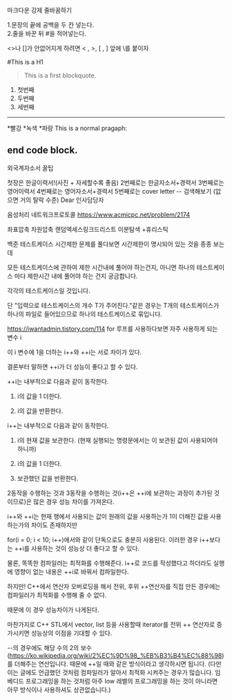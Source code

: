마크다운 강제 줄바꿈하기  

1.문장의 끝에 공백을 두 칸 넣는다.  
2.줄을 바꾼 뒤 #을 적어넣는다.  


\<\>나 \[\]가 안없어지게 하려면 < , >, [ , ] 앞에 \를 붙이자

#This is a H1

>This is a first blockquote.

1. 첫번째
2. 두번째
3. 세번째

----------------

*빨강
*녹색
*파랑
This is a normal pragaph:

end code block.
-----------------







외국계자소서 꿀팁 

첫장은 한글이력서!(사진 + 자세할수록 좋음) 
2번째로는 한글자소서+경력서 
3번째로는 영어이력서 
4번째로는 영어자소서+경력서 
5번째로는 cover letter -- 검색해보기 (없으면 거의 탈락 수준) Dear 인사담당자  









음성처리 네트워크프로토콜
https://www.acmicpc.net/problem/2174

좌표압축 차원압축 랜덤엑세스링크드리스트
이분탐색 +휴리스틱


백준 테스트케이스 시간제한
문제를 풀다보면 시간제한이 명시되어 있는 것을 종종 보는데

모든 테스트케이스에 관하여 제한 시간내에 풀어야 하는건지, 
아니면 하나의 테스트케이스 마다 제한시간 내에 풀어야 하는 건지 궁금합니다.


각각의 테스트케이스일 것입니다.

단 "입력으로 테스트케이스의 개수 T가 주어진다."같은 경우는 T개의 테스트케이스가 하나의 파일로 들어있으므로 하나의 테스트케이스로 묶입니다.


https://iwantadmin.tistory.com/114
for 루프를 사용하다보면 자주 사용하게 되는 변수 i

이 i 변수에 1을 더하는 i++와 ++i는 서로 차이가 있다.

결론부터 말하면 ++i가 더 성능이 좋다고 할 수 있다.

++i는 내부적으로 다음과 같이 동작한다.

1. i의 값을 1 더한다.

2. i의 값을 반환한다.



i++는 내부적으로 다음과 같이 동작한다.

1. i의 현재 값을 보관한다. (현재 실행되는 명령문에서는 이 보관된 값이 사용되어야 하니까)

2. i의 값을 1 더한다.

3. 보관했던 값을 반환한다.



2동작을 수행하는 것과 3동작을 수행하는 것(i++은 ++i에 보관하는 과정이 추가된 것이므로)은 많은 경우 성능 차이를 가져온다.

i++와 ++i는 현재 행에서 사용되는 값이 원래의 값을 사용하는가 1이 더해진 값을 사용하는가의 차이도 존재하지만

for(i = 0; i < 10; i++)에서와 같이 단독으로도 충분히 사용된다. 이러한 경우 i++보다는 ++i를 사용하는 것이 성능상 더 좋다고 할 수 있다.



물론, 똑똑한 컴파일러는 최적화를 수행해준다. i++로 코드를 작성했다고 하더라도 실행에 영향이 없는 내용은 ++i로 바꿔서 컴파일한다.



하지만! C++에서 연산자 오버로딩을 해서 전위, 후위 ++연산자를 직접 만든 경우에는 컴파일러가 최적화를 수행해 줄 수 없다.

때문에 이 경우 성능차이가 나게된다.

마찬가지로 C++ STL에서 vector, list 등을 사용할때 iterator를 전위 ++ 연산자로 증가시키면 성능상의 이점을 기대할 수 있다.

--의 경우에도 해당 수의 2의 보수(https://ko.wikipedia.org/wiki/2%EC%9D%98_%EB%B3%B4%EC%88%98)를 더해주는 연산입니다. 때문에 ++일 때와 같은 방식이라고 생각하시면 됩니다. (다만 이는 글에도 언급했던 것처럼 컴파일러가 알아서 최적화 시켜주는 경우가 많습니다. 임베디드 프로그래밍을 하는 것처럼 아주 low 레벨의 프로그래밍을 하는 것이 아니라면 아무 방식이나 사용하셔도 상관없습니다.)
